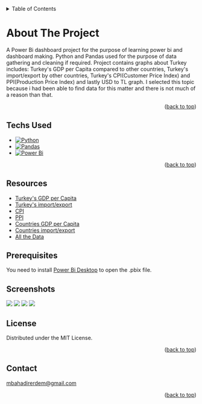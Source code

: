 
<a name="readme-top"></a>

<!-- TABLE OF CONTENTS -->
<details>
  <summary>Table of Contents</summary>
  <ol>
        <li> <a href="#about-the-project">About The Project</a>
        <li> <a href="#techs-used">Techs Used</a>
        <li> <a href="#resources">Resources</a>
        <li> <a href="#screenshots">Screenshots</a>
        <li> <a href="#license">License</a>
      <li> <a href="#contact">Contact</a>
  </ol>
</details>

<!-- ABOUT THE PROJECT -->
# About The Project
A Power Bi dashboard project for the purpose of learning power bi and dashboard making.
Python and Pandas used for the purpose of data gathering and cleaning if required.
Project contains graphs about Turkey includes: Turkey's GDP per Capita compared to other countries,
Turkey's import/export by other countries, Turkey's CPI(Customer Price Index) and PPI(Production Price Index)
and lastly USD to TL graph. I selected this topic because i had been able to find data for this matter and there is not much of a reason than that.  

<p align="right">(<a href="#readme-top">back to top</a>)</p>


## Techs Used
* [![Python][Python-url]][Python.com]
* [![Pandas][Pandas-url]][Pandas.com]
* [![Power Bi][PowerBi-url]][PowerBi.com]


<p align="right">(<a href="#readme-top">back to top</a>)</p>



## Resources
* [Turkey's GDP per Capita][turkey-gdp]
* [Turkey's import/export][turkey-import-export]
* [CPI][cpi]
* [PPI][ppi]
* [Countries GDP per Capita][countries-gdp]
* [Countries import/export][countries-import-export]
* [All the Data][data]

<!-- GETTING STARTED -->
## Prerequisites
You need to install [Power Bi Desktop][PowerBi-download] to open the .pbix file. 

## Screenshots
![][gdp-img]
![][import-export-img]
![][cpi-ppi-img]
![][usd-to-tl-img]


## License

Distributed under the MIT License.

<p align="right">(<a href="#readme-top">back to top</a>)</p>


## Contact

mbahadirerdem@gmail.com

<p align="right">(<a href="#readme-top">back to top</a>)</p>


[Python.com]: https://www.python.org/
[Python-url]: https://img.shields.io/badge/python-3670A0?style=for-the-badge&logo=python&logoColor=ffdd54
[Pandas.com]: https://pandas.pydata.org/
[Pandas-url]: https://img.shields.io/badge/pandas-%23150458.svg?style=for-the-badge&logo=pandas&logoColor=white
[PowerBi.com]: https://powerbi.microsoft.com/en-us/
[PowerBi-url]: https://img.shields.io/badge/power_bi-F2C811?style=for-the-badge&logo=powerbi&logoColor=black
[turkey-gdp]: https://biruni.tuik.gov.tr/medas/?kn=136&locale=tr
<!---
Kişi Başına Gayri Safi Yurtiçi Hasıla (2009 bazlı), Değer
-->
[turkey-import-export]: https://biruni.tuik.gov.tr/disticaretapp/menu.zul
[cpi]: https://www.tcmb.gov.tr/wps/wcm/connect/TR/TCMB+TR/Main+Menu/Istatistikler/Enflasyon+Verileri/Tuketici+Fiyatlari
[ppi]:https://www.tcmb.gov.tr/wps/wcm/connect/TR/TCMB+TR/Main+Menu/Istatistikler/Enflasyon+Verileri/Uretici+Fiyatlari
[countries-gdp]: https://data.worldbank.org/indicator/NY.GDP.PCAP.CD
[countries-import-export]: http://www.cepii.fr/CEPII/en/bdd_modele/bdd_modele_item.asp?id=37
[data]: https://drive.google.com/drive/folders/1abfuSdqrJQfPYKBbcETXX5UATtpjw-uW?usp=sharing
[PowerBi-download]: https://powerbi.microsoft.com/en-us/downloads/
[gdp-img]: ./screenshots/1-gdp.PNG
[import-export-img]: ./screenshots/2-import_export.PNG
[cpi-ppi-img]: ./screenshots/3-cpi_ppi.PNG
[usd-to-tl-img]: ./screenshots/4-usd_to_tl.PNG


